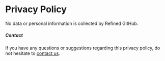 # Privacy Policy

No data or personal information is collected by Refined GitHub.

##### Contact

If you have any questions or suggestions regarding this privacy policy, do not hesitate to [contact us](https://sindresorhus.com/contact).
